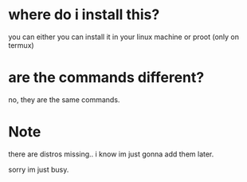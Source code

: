 # where do i install this?

you can either you can install it in your linux machine or proot (only on termux)

# are the commands different?

no, they are the same commands.

# Note

there are distros missing.. i know im just gonna add them later.

sorry im just busy.
